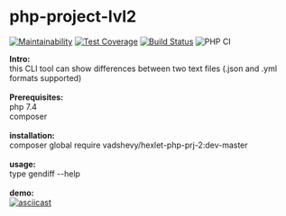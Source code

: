 # php-project-lvl2

[![Maintainability](https://api.codeclimate.com/v1/badges/28b04bc99afd60e28c4a/maintainability)](https://codeclimate.com/github/vadshevy/php-project-lvl2/maintainability)
[![Test Coverage](https://api.codeclimate.com/v1/badges/28b04bc99afd60e28c4a/test_coverage)](https://codeclimate.com/github/vadshevy/php-project-lvl2/test_coverage)
[![Build Status](https://travis-ci.org/vadshevy/php-project-lvl2.svg?branch=master)](https://travis-ci.org/vadshevy/php-project-lvl2)
![PHP CI](https://github.com/vadshevy/php-project-lvl2/workflows/PHP%20CI/badge.svg)

<b>Intro:</b><br>
this CLI tool can show differences between two text files (.json and .yml formats supported)<br>
<br>
<b>Prerequisites:</b><br>
php 7.4<br>
composer<br>
<br>
<b>installation:</b><br>
composer global require vadshevy/hexlet-php-prj-2:dev-master<br>
<br>
<b>usage:</b><br>
type gendiff --help<br>
<br>
<b>demo:</b><br>
[![asciicast](https://asciinema.org/a/331040.svg)](https://asciinema.org/a/331040)